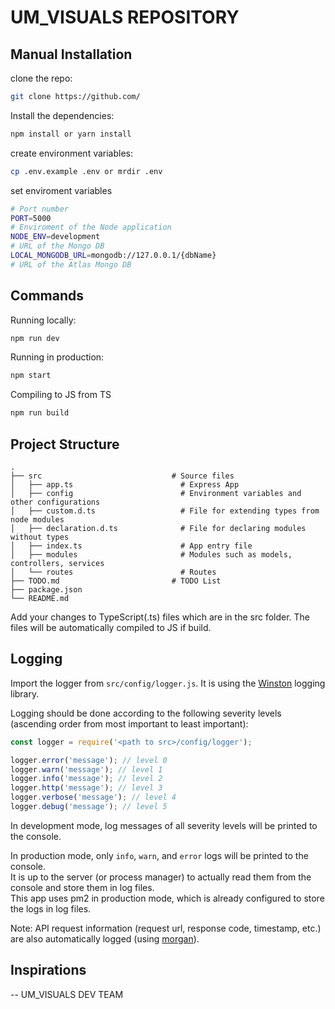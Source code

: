 # UM_VISUALS REPOSITORY
## Manual Installation

clone the repo:
```bash
git clone https://github.com/
```
Install the dependencies:

```bash
npm install or yarn install
```
create environment variables:

```bash
cp .env.example .env or mrdir .env
```

set enviroment variables
```bash
# Port number
PORT=5000
# Enviroment of the Node application
NODE_ENV=development
# URL of the Mongo DB
LOCAL_MONGODB_URL=mongodb://127.0.0.1/{dbName}
# URL of the Atlas Mongo DB
```

## Commands

Running locally:

```bash
npm run dev
```

Running in production:

```bash
npm start
```

Compiling to JS from TS

```bash
npm run build
```

## Project Structure

```
.
├── src                             # Source files
│   ├── app.ts                        # Express App
│   ├── config                        # Environment variables and other configurations
│   ├── custom.d.ts                   # File for extending types from node modules
│   ├── declaration.d.ts              # File for declaring modules without types
│   ├── index.ts                      # App entry file
│   ├── modules                       # Modules such as models, controllers, services 
│   └── routes                        # Routes
├── TODO.md                         # TODO List
├── package.json
└── README.md
```

Add your changes to TypeScript(.ts) files which are in the src folder. The files will be automatically compiled to JS if build.

## Logging

Import the logger from `src/config/logger.js`. It is using the [Winston](https://github.com/winstonjs/winston) logging library.

Logging should be done according to the following severity levels (ascending order from most important to least important):

```javascript
const logger = require('<path to src>/config/logger');

logger.error('message'); // level 0
logger.warn('message'); // level 1
logger.info('message'); // level 2
logger.http('message'); // level 3
logger.verbose('message'); // level 4
logger.debug('message'); // level 5
```

In development mode, log messages of all severity levels will be printed to the console.

In production mode, only `info`, `warn`, and `error` logs will be printed to the console.\
It is up to the server (or process manager) to actually read them from the console and store them in log files.\
This app uses pm2 in production mode, which is already configured to store the logs in log files.

Note: API request information (request url, response code, timestamp, etc.) are also automatically logged (using [morgan](https://github.com/expressjs/morgan)).

## Inspirations
-- UM_VISUALS DEV TEAM